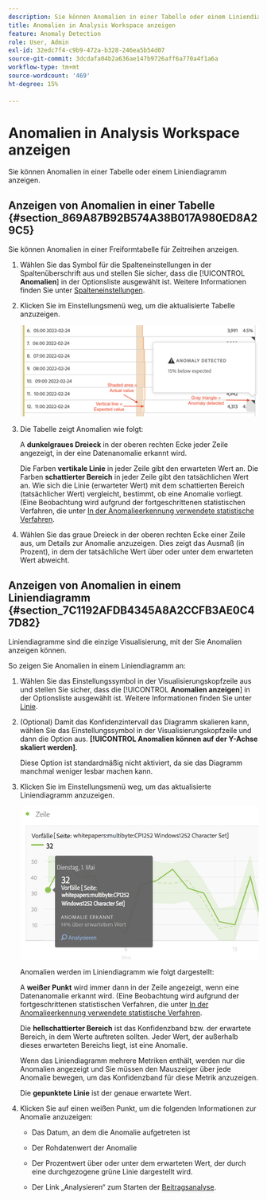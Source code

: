 ```yaml
---
description: Sie können Anomalien in einer Tabelle oder einem Liniendiagramm anzeigen.
title: Anomalien in Analysis Workspace anzeigen
feature: Anomaly Detection
role: User, Admin
exl-id: 32edc7f4-c9b9-472a-b328-246ea5b54d07
source-git-commit: 3dcdafa04b2a636ae147b9726aff6a770a4f1a6a
workflow-type: tm+mt
source-wordcount: '469'
ht-degree: 15%

---
```


# Anomalien in Analysis Workspace anzeigen

Sie können Anomalien in einer Tabelle oder einem Liniendiagramm anzeigen.

## Anzeigen von Anomalien in einer Tabelle {#section_869A87B92B574A38B017A980ED8A29C5}

Sie können Anomalien in einer Freiformtabelle für Zeitreihen anzeigen.

1. Wählen Sie das Symbol für die Spalteneinstellungen in der Spaltenüberschrift aus und stellen Sie sicher, dass die [!UICONTROL **Anomalien**] in der Optionsliste ausgewählt ist. Weitere Informationen finden Sie unter [Spalteneinstellungen](/help/analyze/analysis-workspace/visualizations/freeform-table/column-row-settings/column-settings.md).

1. Klicken Sie im Einstellungsmenü weg, um die aktualisierte Tabelle anzuzeigen.

   ![](assets/anomaly_detected.png)

1. Die Tabelle zeigt Anomalien wie folgt:

   A **dunkelgraues Dreieck** in der oberen rechten Ecke jeder Zeile angezeigt, in der eine Datenanomalie erkannt wird.

   Die Farben **vertikale Linie** in jeder Zeile gibt den erwarteten Wert an. Die Farben **schattierter Bereich** in jeder Zeile gibt den tatsächlichen Wert an. Wie sich die Linie (erwarteter Wert) mit dem schattierten Bereich (tatsächlicher Wert) vergleicht, bestimmt, ob eine Anomalie vorliegt. (Eine Beobachtung wird aufgrund der fortgeschrittenen statistischen Verfahren, die unter [In der Anomalieerkennung verwendete statistische Verfahren](/help/analyze/analysis-workspace/virtual-analyst/c-anomaly-detection/statistics-anomaly-detection.md).

1. Wählen Sie das graue Dreieck in der oberen rechten Ecke einer Zeile aus, um Details zur Anomalie anzuzeigen. Dies zeigt das Ausmaß (in Prozent), in dem der tatsächliche Wert über oder unter dem erwarteten Wert abweicht.

## Anzeigen von Anomalien in einem Liniendiagramm {#section_7C1192AFDB4345A8A2CCFB3AE0C47D82}

Liniendiagramme sind die einzige Visualisierung, mit der Sie Anomalien anzeigen können.

So zeigen Sie Anomalien in einem Liniendiagramm an:

1. Wählen Sie das Einstellungssymbol in der Visualisierungskopfzeile aus und stellen Sie sicher, dass die [!UICONTROL **Anomalien anzeigen**] in der Optionsliste ausgewählt ist. Weitere Informationen finden Sie unter [Linie](/help/analyze/analysis-workspace/visualizations/line.md).

1. (Optional) Damit das Konfidenzintervall das Diagramm skalieren kann, wählen Sie das Einstellungssymbol in der Visualisierungskopfzeile und dann die Option aus. **[!UICONTROL Anomalien können auf der Y-Achse skaliert werden]**.

   Diese Option ist standardmäßig nicht aktiviert, da sie das Diagramm manchmal weniger lesbar machen kann.

1. Klicken Sie im Einstellungsmenü weg, um das aktualisierte Liniendiagramm anzuzeigen.

   ![](assets/anomaly_linechart.png)

   Anomalien werden im Liniendiagramm wie folgt dargestellt:

   A **weißer Punkt** wird immer dann in der Zeile angezeigt, wenn eine Datenanomalie erkannt wird. (Eine Beobachtung wird aufgrund der fortgeschrittenen statistischen Verfahren, die unter [In der Anomalieerkennung verwendete statistische Verfahren](/help/analyze/analysis-workspace/virtual-analyst/c-anomaly-detection/statistics-anomaly-detection.md).

   Die **hellschattierter Bereich** ist das Konfidenzband bzw. der erwartete Bereich, in dem Werte auftreten sollten. Jeder Wert, der außerhalb dieses erwarteten Bereichs liegt, ist eine Anomalie.

   Wenn das Liniendiagramm mehrere Metriken enthält, werden nur die Anomalien angezeigt und Sie müssen den Mauszeiger über jede Anomalie bewegen, um das Konfidenzband für diese Metrik anzuzeigen.

   Die **gepunktete Linie** ist der genaue erwartete Wert.

1. Klicken Sie auf einen weißen Punkt, um die folgenden Informationen zur Anomalie anzuzeigen:

   * Das Datum, an dem die Anomalie aufgetreten ist

   * Der Rohdatenwert der Anomalie

   * Der Prozentwert über oder unter dem erwarteten Wert, der durch eine durchgezogene grüne Linie dargestellt wird.

   * Der Link „Analysieren“ zum Starten der [Beitragsanalyse](/help/analyze/analysis-workspace/virtual-analyst/contribution-analysis/ca-tokens.md).





